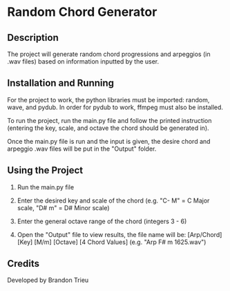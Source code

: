 Random Chord Generator
======================


Description
-----------
The project will generate random chord progressions and arpeggios (in .wav files) based on information inputted by the user.


Installation and Running
------------------------
For the project to work, the python libraries must be imported: random, wave, and pydub. In order for pydub to work, ffmpeg must also be installed.

To run the project, run the main.py file and follow the printed instruction (entering the key, scale, and octave the chord should be generated in).

Once the main.py file is run and the input is given, the desire chord and arpeggio .wav files will be put in the "Output" folder.


Using the Project
-----------------
1. Run the main.py file

2. Enter the desired key and scale of the chord (e.g. "C- M" = C Major scale, "D# m" = D# Minor scale)

3. Enter the general octave range of the chord (integers 3 - 6)

4. Open the "Output" file to view results, the file name will be: [Arp/Chord] [Key] [M/m] [Octave] [4 Chord Values] (e.g. "Arp F# m 1625.wav")


Credits
-------
Developed by Brandon Trieu